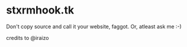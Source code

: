 # stxrmhook.tk
Don't copy source and call it your website, faggot. Or, atleast ask me :-)

credits to @iraizo
